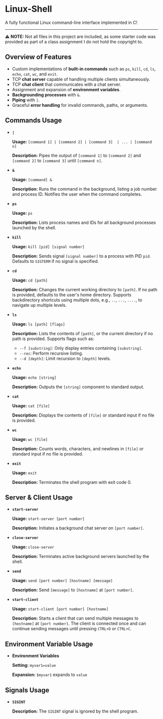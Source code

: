 # Linux-Shell
A fully functional Linux command-line interface implemented in C!

---

⚠️ **NOTE:** Not all files in this project are included, as some starter code was provided as part of a class assignment I do not hold the copyright to.

## Overview of Features

- Custom implementations of **built-in commands** such as `ps`, `kill`, `cd`, `ls`, `echo`, `cat`, `wc`, and `exit`.
- TCP **chat server** capable of handling multiple clients simultaneously.
- TCP **chat client** that communicates with a chat server.
- Assignment and expansion of **environment variables**.
- **Backgrounding processes** with `&`.
- **Piping** with `|`.
- Graceful **error handling** for invalid commands, paths, or arguments.

## Commands Usage

- **`|`**
  
  **Usage:** `[command 1] | [command 2] | [command 3]  | ... | [command n]`
  
  **Description:** Pipes the output of `[command 1]` to `[command 2]` and `[command 2]` to `[command 3]` until `[command n]`.

- **`&`**
  
  **Usage:** `[command] &`
  
  **Description:** Runs the command in the background, listing a job number and process ID. Notifies the user when the command completes.

- **`ps`**
  
  **Usage:** `ps`
  
  **Description:** Lists process names and IDs for all background processes launched by the shell.

- **`kill`**
  
  **Usage:** `kill [pid] [signal number]`
  
  **Description:** Sends signal `[signal number]` to a process with PID `pid`. Defaults to `SIGTERM` if no signal is specified.

- **`cd`**
  
  **Usage:** `cd [path]`
  
  **Description:** Changes the current working directory to `[path]`. If no path is provided, defaults to the user's home directory. Supports
  backdirectory shortcuts using multiple dots, e.g., `..`, `...`, `....`, to navigate up multiple levels.

- **`ls`**
  
  **Usage:** `ls [path] [flags]`
  
  **Description:** Lists the contents of `[path]`, or the current directory if no path is provided. Supports flags such as:
  - `--f [substring]`: Only display entries containing `[substring]`.
  - `--rec`: Perform recursive listing.
  - `--d [depth]`: Limit recursion to `[depth]` levels.

- **`echo`**
  
  **Usage:** `echo [string]`
  
  **Description:** Outputs the `[string]` component to standard output.

- **`cat`**
  
  **Usage:** `cat [file]`
  
  **Description:** Displays the contents of `[file]` or standard input if no file is provided.

- **`wc`**
  
  **Usage:** `wc [file]`
  
  **Description:** Counts words, characters, and newlines in `[file]` or standard input if no file is provided.

- **`exit`**
  
  **Usage:** `exit`
  
  **Description:** Terminates the shell program with exit code 0.

## Server & Client Usage

- **`start-server`**
  
  **Usage:** `start-server [port number]`
  
  **Description:** Initiates a background chat server on `[port number]`.
  
- **`close-server`**
  
  **Usage:** `close-server`
  
  **Description:** Terminates active background servers launched by the shell.
  
- **`send`**
  
  **Usage:** `send [port number] [hostname] [message]`
  
  **Description:** Send `[message]` to `[hostname]` at `[port number]`.
  
- **`start-client`**
  
  **Usage:** `start-client [port number] [hostname]`
  
  **Description:** Starts a client that can send multiple messages to `[hostname]` at `[port number]`. The client is connected once and can continue
  sending messages until pressing `CTRL+D` or `CTRL+C`.

## Environment Variable Usage

- **Environment Variables**
  
  **Setting:** `myvar1=value`
  
  **Expansion:** `$myvar1` expands to `value`

## Signals Usage

- **`SIGINT`**
  
  **Description:** The `SIGINT` signal is ignored by the shell program.
